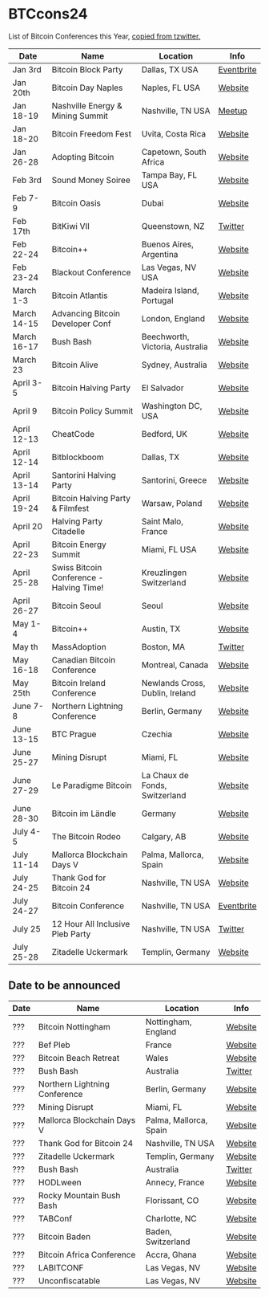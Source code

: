 # BTCcons24
List of Bitcoin Conferences this Year, [copied from tzwitter.](https://twitter.com/HodlersOfficial/status/1770415112639414292)

| Date     | Name                                      | Location                                             | Info                                                     |
|-----------|-------------------------------------------|--------------------------------------------------|----------------------------------------------------------|
| Jan 3rd   | Bitcoin Block Party                      | Dallas, TX USA                                  | [Eventbrite](https://www.eventbrite.com/e/bitcoin-block-party-wednesda) |
| Jan 20th  | Bitcoin Day Naples                       | Naples, FL USA                                  | [Website](https://bitcoinday.io/naples24)               |
| Jan 18-19 | Nashville Energy & Mining Summit         | Nashville, TN USA                               | [Meetup](https://www.meetup.com/bitcoinpark/events/290980686/) |
| Jan 18-20 | Bitcoin Freedom Fest                     | Uvita, Costa Rica                               | [Website](https://www.bitcoinfreedomfestival.com/)       |
| Jan 26-28 | Adopting Bitcoin                         | Capetown, South Africa                          | [Website](https://adoptingbitcoin.org/capetown-2024/)   |
| Feb 3rd    | Sound Money Soiree                      | Tampa Bay, FL USA                               | [Website](https://www.bitcoinbay.live/sound-money-soiree) |
| Feb 7-9    | Bitcoin Oasis                            | Dubai                                            | [Website](https://bitcoin-oasis.com)                     |
| Feb 17th   | BitKiwi VII                              | Queenstown, NZ                                  | [Twitter](https://twitter.com/Bitkiwil)                 |
| Feb 22-24  | Bitcoin++                                | Buenos Aires, Argentina                         | [Website](https://bteplusplus.dev)                      |
| Feb 23-24  | Blackout Conference                      | Las Vegas, NV USA                               | [Website](https://www.blackbitcoinbillionaire.com/get-ready-for-the-las-) |
| March 1-3  | Bitcoin Atlantis                         | Madeira Island, Portugal                        | [Website](https://bitcoinatlantis.com)                  |
| March 14-15| Advancing Bitcoin Developer Conf         | London, England                                 | [Website](https://www.advaneingbitcoin.com)            |
| March 16-17| Bush Bash                                | Beechworth, Victoria, Australia                 | [Website](https://bitcoinbushbash.info)                |
| March 23   | Bitcoin Alive                            | Sydney, Australia                               | [Website](https://bitcoinalive.io)                      |
| April 3-5  | Bitcoin Halving Party                    | El Salvador                                     | [Website](https://bitcoinhalvingparty.com)             |
| April 9   | Bitcoin Policy Summit                    | Washington DC, USA                              | [Website](https://www.btepolicysummit.or)              |
| April 12-13| CheatCode                                | Bedford, UK                                     | [Website](https://www.cheatcode.co.uk)                 |
| April 12-14| Bitblockboom                             | Dallas, TX                                      | [Website](https://bitblockboom.com)                    |
| April 13-14| Santorini Halving Party                  | Santorini, Greece                               | [Website](https://public.theorangepillapp.com/event/651ae68a651a9497e3a85e7d) |
| April 19-24| Bitcoin Halving Party & Filmfest         | Warsaw, Poland                                  | [Website](https://bitcoinfilmfest.com/europeanhalvingparty/) |
| April 20   | Halving Party Citadelle                  | Saint Malo, France                              | [Website](https://www.breizhbitcoin.com/halving-party-citadelle/) |
| April 22-23| Bitcoin Energy Summit                    | Miami, FL USA                                   | [Website](https://www.bitcoinenergysummit.com/)        |
| April 25-28| Swiss Bitcoin Conference - Halving Time! | Kreuzlingen Switzerland                         | [Website](https://swiss-bitcoin-conference.com/)       |
| April 26-27| Bitcoin Seoul                            | Seoul                                            | [Website](https://www.bitcoinseoul.kr)                  |
| May 1-4    | Bitcoin++                                | Austin, TX                                      | [Website](https://bteplusplus.dev)                      |
| May th     | MassAdoption                             | Boston, MA                                      | [Twitter](https://twitter.com/BTC_Mass)                |
| May 16-18  | Canadian Bitcoin Conference              | Montreal, Canada                                | [Website](https://canadianbitcoinconf.com)             |
| May 25th   | Bitcoin Ireland Conference               | Newlands Cross, Dublin, Ireland                 | [Website](https://www.bitcoinireland.eu)               |
| June 7-8   | Northern Lightning Conference            | Berlin, Germany                                 | [Website](https://www.btcprague.com/#)                 |
| June 13-15 | BTC Prague                               | Czechia                                          | [Website](https://bitcoinconferences.events/)          |
| June 25-27 | Mining Disrupt                           | Miami, FL                                       | [Website](https://miningdisrupt.com)                   |
| June 27-29 | Le Paradigme Bitcoin                     | La Chaux de Fonds, Switzerland                 | [Website](https://leparadigmebitcoin.ch)               |
| June 28-30 | Bitcoin im Ländle                       | Germany                                          | [Website](https://einundzwanzig-stuttg.art)            |
| July 4-5   | The Bitcoin Rodeo                       | Calgary, AB                                     | [Website](http://bitcoinrodeo.com/)                    |
| July 11-14 | Mallorca Blockchain Days V               | Palma, Mallorca, Spain                          | [Website](https://mallorcablockchaindays.com)             |
| July 24-25| Thank God for Bitcoin 24                | Nashville, TN USA                               | [Website](https://b.te/conference/2024)                |
| July 24-27| Bitcoin Conference                       | Nashville, TN USA                               | [Eventbrite](https://www.eventbrite.com/e/bitcoin-nashville-2024-12-hour-all-inclusive-pleb-party-july-25-by-anders-tickets-748118852627) |
| July 25   | 12 Hour All Inclusive Pleb Party        | Nashville, TN USA                               | [Twitter](https://twitter.com/ZitadelleuUM)              |
| July 25-28| Zitadelle Uckermark                     | Templin, Germany                                | [Website](https://bitcoinbushbash.info)                |

## Date to be announced

| Date | Name                             | Location                                             | Info                                                     |
|-------|----------------------------------|--------------------------------------------------|----------------------------------------------------------|
| ???   | Bitcoin Nottingham               | Nottingham, England                             | [Website](https://www.bitcoinnottingham.or)            |
| ???   | Bef Pleb                         | France                                           | [Website](https://bitcoincoffee.shop/billettsentral/etn/tickets/) |
| ???   | Bitcoin Beach Retreat            | Wales                                            | [Website](htt://tgfb.com/store)                        |
| ???   | Bush Bash                        | Australia                                       | [Twitter](https://twitter.com/LakeSatoshi)             |
| ???   | Northern Lightning Conference    | Berlin, Germany                                 | [Website](https://www.btcprague.com/#)                 |
| ???   | Mining Disrupt                   | Miami, FL                                       | [Website](https://miningdisrupt.com)                   |
| ???   | Mallorca Blockchain Days V       | Palma, Mallorca, Spain                          | [Website](htts://mallorcablockchaindays.com)             |
| ???   | Thank God for Bitcoin 24         | Nashville, TN USA                               | [Website](https://b.te/conference/2024)                |
| ???   | Zitadelle Uckermark              | Templin, Germany                                | [Website](https://bitcoinbushbash.info)                |
| ???   | Bush Bash                        | Australia                                       | [Twitter](https://twitter.com/LakeSatoshi)             |
| ???   | HODLween                         | Annecy, France                                  | [Website](https://hodiween.part)                        |
| ???   | Rocky Mountain Bush Bash         | Florissant, CO                                  | [Website](https://www.megawatthq.com/race)             |
| ???   | TABConf                          | Charlotte, NC                                   | [Website](https://2023.tabconf.com)                     |
| ???   | Bitcoin Baden                    | Baden, Switzerland                              | [Website](https://bitcoinbaden.ch)                      |
| ???   | Bitcoin Africa Conference        | Accra, Ghana                                    | [Website](https://www.afrobitcoin.or)                  |
| ???   | LABITCONF                        | Las Vegas, NV                                   | [Website](https://www.labitconf.com)                    |
| ???   | Unconfiscatable                  | Las Vegas, NV                                   | [Website](https://unconfiscatable.com)                  |

